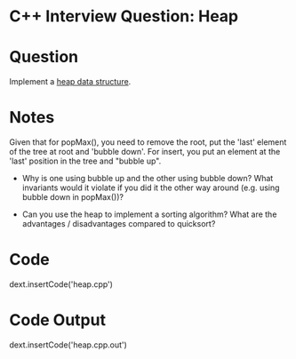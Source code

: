 
# C++ Interview Question: Heap

# Question

Implement a [heap data structure](http://en.wikipedia.org/wiki/Heap_(data_structure)).

# Notes

Given that for popMax(), you need to remove the root, put the 'last' element of the tree at root and 'bubble down'. For insert, you put an element at the 'last' position in the tree and "bubble up".

- Why is one using bubble up and the other using bubble down? What invariants would it violate if you did it the other way around (e.g. using bubble down in popMax())?

- Can you use the heap to implement a sorting algorithm? What are the advantages / disadvantages compared to quicksort?

# Code

dext.insertCode('heap.cpp')

# Code Output

dext.insertCode('heap.cpp.out')
